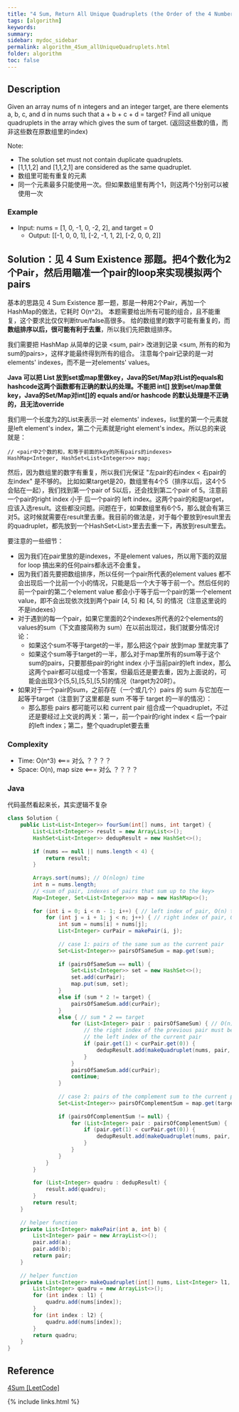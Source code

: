 ```yaml
---
title: "4 Sum, Return All Unique Quadruplets (the Order of the 4 Numbers in a Quadruplet Doesn't Matter)"
tags: [algorithm]
keywords:
summary:
sidebar: mydoc_sidebar
permalink: algorithm_4Sum_allUniqueQuadruplets.html                               
folder: algorithm
toc: false
---
```


## Description
Given an array nums of n integers and an integer target, are there elements a, b, c, and d in nums such that a + b + c + d = target? Find all unique quadruplets in the array which gives the sum of target. (返回这些数的值，而非这些数在原数组里的index)

Note:
* The solution set must not contain duplicate quadruplets.
* [1,1,1,2] and [1,1,2,1] are considered as the same quadruplet.
* 数组里可能有重复的元素
* 同一个元素最多只能使用一次。但如果数组里有两个1，则这两个1分别可以被使用一次

### Example
* Input: nums = [1, 0, -1, 0, -2, 2], and target = 0
  * Output: [[-1,  0, 0, 1], [-2, -1, 1, 2], [-2,  0, 0, 2]]

## Solution：见 4 Sum Existence 那题。把4个数化为2个Pair，然后用瞄准一个pair的loop来实现模拟两个pairs
基本的思路见 4 Sum Existence 那一题，那是一种用2个Pair，再加一个HashMap的做法，它耗时 O(n^2)。
本题需要给出所有可能的组合，且不能重复，这个要求比仅仅判断true/false高很多。
给的数组里的数字可能有重复的，而**数组排序以后，很可能有利于去重**，所以我们先把数组排序。

我们需要把 HashMap 从简单的记录 <sum, pair> 改进到记录 <sum, 所有的和为sum的pairs>，这样才能最终得到所有的组合。
注意每个pair记录的是一对elements' indexes，而不是一对elements' values。

**Java 可以把 List<Integer> 放到set或map里做key，Java的Set/Map对List的equals和hashcode这两个函数都有正确的默认的处理。不能把 int[] 放到set/map里做key，Java的Set/Map对int[]的 equals and/or hashcode 的默认处理是不正确的，且无法override**

我们用一个长度为2的List来表示一对 elements' indexes，list里的第一个元素就是left element's index，第二个元素就是right element's index。所以总的来说就是：
```
// <pair中2个数的和，和等于前面的key的所有pairs的indexes>
HashMap<Integer, HashSet<List<Integer>>> map;
```

然后，因为数组里的数字有重复，所以我们光保证 "左pair的右index < 右pair的左index" 是不够的。
比如如果target是20，数组里有4个5（排序以后，这4个5会贴在一起），我们找到第一个pair of 5以后，还会找到第二个pair of 5。注意前一个pair的right index 小于 后一个pair的 left index。这两个pair的和是target，应该入选result。这些都没问题。问题在于，如果数组里有6个5，那么就会有第三对5。这时候就需要在result里去重。我目前的做法是，对于每个要放到result里去的quadruplet，都先放到一个HashSet<List<Integer>>里去去重一下，再放到result里去。

要注意的一些细节：
* 因为我们在pair里放的是indexes，不是element values，所以用下面的双层for loop 搞出来的任何pairs都永远不会重复。
* 因为我们首先要把数组排序，所以任何一个pair所代表的element values 都不会出现后一个比前一个小的情况，只能是后一个大于等于前一个。然后任何的前一个pair的第二个element value 都会小于等于后一个pair的第一个element value，即不会出现依次找到两个pair [4, 5] 和 [4, 5] 的情况（注意这里说的不是indexes）
* 对于遇到的每一个pair，如果它里面的2个indexes所代表的2个elements的values的sum（下文直接简称为 sum）在以前出现过，我们就要分情况讨论：
  * 如果这个sum不等于target的一半，那么把这个pair 放到map 里就完事了
  * 如果这个sum等于target的一半，那么对于map里所有的sum等于这个sum的pairs，只要那些pair的right index 小于当前pair的left index，那么这两个pair都可以组成一个答案，但最后还是要去重，因为上面说的，可能会出现3个[5,5],[5,5],[5,5]的情况（target为20时）。
* 如果对于一个pair的sum，之前存在（一个或几个）pairs 的 sum 与它加在一起等于target（注意到了这里都是 sum 不等于 target 的一半的情况）：
  * 那么那些 pairs 都可能可以和 current pair 组合成一个quadruplet，不过还是要经过上文说的两关：第一，前一个pair的right index < 后一个pair的left index；第二，整个quadruplet要去重

### Complexity
* Time: O(n^3) <=== 对么 ？？？？
* Space: O(n), map size <=== 对么 ？？？？

### Java
代码虽然看起来长，其实逻辑不复杂
```java
class Solution {
    public List<List<Integer>> fourSum(int[] nums, int target) {
        List<List<Integer>> result = new ArrayList<>();
        HashSet<List<Integer>> dedupResult = new HashSet<>();
        
        if (nums == null || nums.length < 4) {
            return result;
        }
        
        Arrays.sort(nums); // O(nlogn) time
        int n = nums.length;
        // <sum of pair, indexes of pairs that sum up to the key>
        Map<Integer, Set<List<Integer>>> map = new HashMap<>();
        
        for (int i = 0; i < n - 1; i++) { // left index of pair, O(n) time
            for (int j = i + 1; j < n; j++) { // right index of pair, O(n) time
                int sum = nums[i] + nums[j];
                List<Integer> curPair = makePair(i, j);
                
                // case 1: pairs of the same sum as the current pair
                Set<List<Integer>> pairsOfSameSum = map.get(sum);
                
                if (pairsOfSameSum == null) {
                    Set<List<Integer>> set = new HashSet<>();
                    set.add(curPair);
                    map.put(sum, set);
                } 
                else if (sum * 2 != target) {
                    pairsOfSameSum.add(curPair);
                } 
                else { // sum * 2 == target
                    for (List<Integer> pair : pairsOfSameSum) { // O(n) time
                        // the right index of the previous pair must be smaller than
                        // the left index of the current pair
                        if (pair.get(1) < curPair.get(0)) {
                            dedupResult.add(makeQuadruplet(nums, pair, curPair));
                        }
                    }
                    pairsOfSameSum.add(curPair);
                    continue;
                }
                
                // case 2: pairs of the complement sum to the current pair
                Set<List<Integer>> pairsOfComplementSum = map.get(target - sum);
                
                if (pairsOfComplementSum != null) {
                    for (List<Integer> pair : pairsOfComplementSum) {
                        if (pair.get(1) < curPair.get(0)) {
                            dedupResult.add(makeQuadruplet(nums, pair, curPair));
                        }
                    }
                }
            }
        }
        
        for (List<Integer> quadru : dedupResult) {
            result.add(quadru);
        }
        return result;
    }
    
    // helper function
    private List<Integer> makePair(int a, int b) {
        List<Integer> pair = new ArrayList<>();
        pair.add(a);
        pair.add(b);
        return pair;
    }
    
    // helper function
    private List<Integer> makeQuadruplet(int[] nums, List<Integer> l1, List<Integer> l2) {
        List<Integer> quadru = new ArrayList<>();
        for (int index : l1) {
            quadru.add(nums[index]);
        }
        for (int index : l2) {
            quadru.add(nums[index]);
        }
        return quadru;
    }
}
```

## Reference
[4Sum [LeetCode]](https://leetcode.com/problems/4sum/description/)

{% include links.html %}

